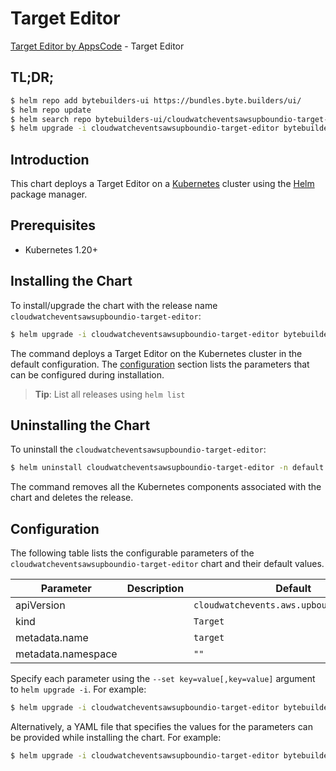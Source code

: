 # Target Editor

[Target Editor by AppsCode](https://byte.builders) - Target Editor

## TL;DR;

```bash
$ helm repo add bytebuilders-ui https://bundles.byte.builders/ui/
$ helm repo update
$ helm search repo bytebuilders-ui/cloudwatcheventsawsupboundio-target-editor --version=v0.4.18
$ helm upgrade -i cloudwatcheventsawsupboundio-target-editor bytebuilders-ui/cloudwatcheventsawsupboundio-target-editor -n default --create-namespace --version=v0.4.18
```

## Introduction

This chart deploys a Target Editor on a [Kubernetes](http://kubernetes.io) cluster using the [Helm](https://helm.sh) package manager.

## Prerequisites

- Kubernetes 1.20+

## Installing the Chart

To install/upgrade the chart with the release name `cloudwatcheventsawsupboundio-target-editor`:

```bash
$ helm upgrade -i cloudwatcheventsawsupboundio-target-editor bytebuilders-ui/cloudwatcheventsawsupboundio-target-editor -n default --create-namespace --version=v0.4.18
```

The command deploys a Target Editor on the Kubernetes cluster in the default configuration. The [configuration](#configuration) section lists the parameters that can be configured during installation.

> **Tip**: List all releases using `helm list`

## Uninstalling the Chart

To uninstall the `cloudwatcheventsawsupboundio-target-editor`:

```bash
$ helm uninstall cloudwatcheventsawsupboundio-target-editor -n default
```

The command removes all the Kubernetes components associated with the chart and deletes the release.

## Configuration

The following table lists the configurable parameters of the `cloudwatcheventsawsupboundio-target-editor` chart and their default values.

|     Parameter      | Description |                       Default                        |
|--------------------|-------------|------------------------------------------------------|
| apiVersion         |             | <code>cloudwatchevents.aws.upbound.io/v1beta1</code> |
| kind               |             | <code>Target</code>                                  |
| metadata.name      |             | <code>target</code>                                  |
| metadata.namespace |             | <code>""</code>                                      |


Specify each parameter using the `--set key=value[,key=value]` argument to `helm upgrade -i`. For example:

```bash
$ helm upgrade -i cloudwatcheventsawsupboundio-target-editor bytebuilders-ui/cloudwatcheventsawsupboundio-target-editor -n default --create-namespace --version=v0.4.18 --set apiVersion=cloudwatchevents.aws.upbound.io/v1beta1
```

Alternatively, a YAML file that specifies the values for the parameters can be provided while
installing the chart. For example:

```bash
$ helm upgrade -i cloudwatcheventsawsupboundio-target-editor bytebuilders-ui/cloudwatcheventsawsupboundio-target-editor -n default --create-namespace --version=v0.4.18 --values values.yaml
```
